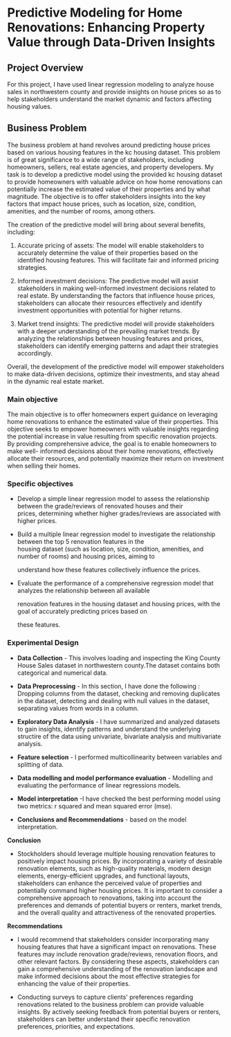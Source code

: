 # Predictive Modeling for Home Renovations: Enhancing Property Value through Data-Driven Insights




 ## Project Overview

 For this project, I have used  linear regression modeling to analyze house sales in
 northwestern county and provide insights on house prices so as to help stakeholders understand 
 the market dynamic and factors affecting housing values.

 ## Business Problem

 The business problem at hand revolves around predicting house prices based on various housing features in the kc housing dataset. This problem is of great significance to a wide range of stakeholders, including homeowners, sellers, real estate agencies, and property developers. My task is to develop a predictive model using the provided kc housing dataset to provide homeowners with valuable advice on how home renovations can potentially increase the estimated value of their properties and by what magnitude. The objective is to offer stakeholders insights into the key factors that impact house prices, such as location, size, condition, amenities, and the number of rooms, among others.

The creation of the predictive model will bring about several benefits, including:

1. Accurate pricing of assets: The model will enable stakeholders to accurately determine the value of their properties based on the identified housing features. This will facilitate fair and informed pricing strategies.

2. Informed investment decisions: The predictive model will assist stakeholders in making well-informed investment decisions related to real estate. By understanding the factors that influence house prices, stakeholders can allocate their resources effectively and identify investment opportunities with potential for higher returns.

3. Market trend insights: The predictive model will provide stakeholders with a deeper understanding of the prevailing market trends. By analyzing the relationships between housing features and prices, stakeholders can identify emerging patterns and adapt their strategies accordingly.

Overall, the development of the predictive model will empower stakeholders to make data-driven decisions, optimize their investments, and stay ahead in the dynamic real estate market.

### Main objective

  The main objective is to offer homeowners expert guidance on leveraging home renovations to enhance the estimated value of their properties. This objective seeks to empower homeowners with valuable insights regarding the potential increase in value resulting from specific renovation projects. By providing comprehensive advice, the goal is to enable homeowners to make well- informed decisions about their home renovations, effectively allocate their resources, and potentially maximize their return on investment when selling their homes.

### Specific objectives

   - Develop a simple linear regression model to assess the relationship between the grade/reviews of renovated houses and their      
     prices, determining whether higher grades/reviews are associated with higher prices.

   - Build a multiple linear regression model to investigate the relationship between the top 5  renovation features in the            
     housing dataset (such as location, size, condition, amenities, and number of rooms) and housing prices, aiming to           
     
     understand how these features collectively influence the prices.

   - Evaluate the performance of a comprehensive regression model that analyzes the relationship between all available          
     
     renovation features in the housing dataset and  housing prices, with the goal of accurately predicting prices based on 
     
     these features. 

### Experimental Design

   - **Data Collection** - This involves loading and inspecting the King County House Sales dataset in northwestern county.The dataset contains both categorical and numerical data.
    
   - **Data Preprocessing** - In this section, I have done the following  : Dropping columns from the dataset, checking and removing duplicates in the dataset, detecting and dealing with null values in the dataset, separating values from words in a column.
     
   - **Exploratory Data Analysis** - I have summarized and analyzed datasets to gain insights, identify patterns and understand the  underlying structire of the data using univariate, bivariate analysis and multivariate analysis.
     
   - **Feature selection** - I performed multicollinearity between variables and splitting of data.   
    
   - **Data modelling and model performance evaluation** - Modelling and evaluating the performance of  linear regressions models.
    
   - **Model interpretation** -I have checked the best performing model using two metrics: r squared and mean squared  error (mse).
      
   - **Conclusions and Recommendations** - based on the model interpretation. 


   **Conclusion**

- Stockholders should leverage multiple housing renovation features to positively impact housing prices. By incorporating a variety of desirable renovation elements, such as high-quality materials, modern design elements, energy-efficient upgrades, and functional layouts, stakeholders can enhance the perceived value of properties and potentially command higher housing prices. It is important to consider a comprehensive approach to renovations, taking into account the preferences and demands of potential buyers or renters, market trends, and the overall quality and attractiveness of the renovated properties.   

**Recommendations**

- I would recommend that stakeholders consider incorporating many housing features that have a significant impact on  renovations. These features may include renovation grade/reviews, renovation floors, and other relevant factors. By considering these aspects, stakeholders can gain a comprehensive understanding of the renovation landscape and make informed decisions about the most effective strategies for enhancing the value of their properties.
  
- Conducting surveys to capture clients' preferences regarding renovations related to the business problem can provide valuable insights. By actively seeking feedback from potential buyers or renters, stakeholders can better understand their specific renovation preferences, priorities, and expectations. 



